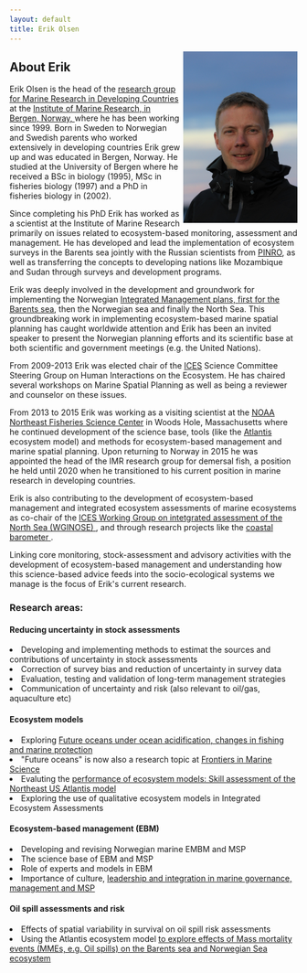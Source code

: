 ```yaml
---
layout: default
title: Erik Olsen
---
```


<img src="/assets/erik_ute.jpg" style="float: right;  width: 200px;  padding:0px 0px 0px 5px;"/>

## About Erik 



Erik Olsen is the head of the <a href="https://www.hi.no/en/hi/forskning/research-groups-1/marine-research-in-developing-countries"> research group for Marine Research in Developing Countries</a> at the <a href="http://www.imr.no">Institute of Marine Research, in Bergen, Norway, </a> where he has been working since 1999. Born in Sweden to Norwegian and Swedish parents who worked extensively in developing countries Erik grew up and was educated in Bergen, Norway. He studied at the University of Bergen where he received a BSc in biology (1995), MSc in fisheries biology (1997) and a PhD in fisheries biology in (2002).

Since completing his PhD Erik has worked as a scientist at the Institute of Marine Research primarily on issues related to ecosystem-based monitoring, assessment and management. He has developed and lead the implementation of ecosystem surveys in the Barents sea jointly with the Russian scientists from <a href="http://www.pinro.ru">PINRO</a>, as well as transferring the concepts to developing nations like Mozambique and Sudan through surveys and development programs. 

Erik was deeply involved in the development and groundwork for implementing the Norwegian <a href="http://www.regjeringen.no/en/dep/kld/Selected-topics/department-for-marine-management-and-pol/havforvaltning/integrated-management-of-the-barents-sea.html?id=87148">Integrated Management plans, first for the  Barents sea</a>, then the Norwegian sea and finally the North Sea. This groundbreaking work in implementing ecosystem-based marine spatial planning has caught worldwide attention and Erik has been an invited speaker to present the Norwegian planning efforts and its scientific base at both scientific and government meetings (e.g. the United Nations). 

From 2009-2013 Erik was elected chair of the <a href="http://www.ices.dk">ICES</a> Science Committee Steering Group on Human Interactions on the Ecosystem. He has chaired several workshops on Marine Spatial Planning as well as being a reviewer and counselor on these issues. 

From 2013 to 2015 Erik was working as a visiting scientist at the <a href="http://nefsc.noaa.gov"> NOAA Northeast Fisheries Science Center</a> in Woods Hole, Massachusetts where he continued development of the science base, tools (like the <a href="http://www.csiro.au/organisation-structure/divisions/marine--atmospheric-research/atlantis-ecosystem-model"> Atlantis </a> ecosystem model) and methods for ecosystem-based management and marine spatial planning. Upon returning to Norway in 2015 he was appointed the head of the IMR research group for demersal fish, a position he held until 2020 when he transitioned to his current position in marine research in developing countries. 

Erik is also contributing to the development of ecosystem-based management and integrated ecosystem assessments of marine ecosystems as co-chair of the <a href="http://www.ices.dk/community/groups/Pages/WGINOSE.aspx"> ICES Working Group on intetgrated assessment of the North Sea (WGINOSE) </a>, and through research projects like the <a href="https://kystbarometeret.com/"> coastal barometer </a>. 

Linking core monitoring, stock-assessment and advisory activities with the development of ecosystem-based management and understanding how this science-based advice feeds into the socio-ecological systems we manage is the focus of Erik's current research.
 


### Research areas:

#### Reducing uncertainty in stock assessments
<li>  Developing and implementing methods to estimat the sources and contributions of uncertainty in stock assessments </li>
<li> Correction of survey bias and reduction of uncertainty in survey data </li>
<li> Evaluation, testing and validation of long-term management strategies </li>
<li> Communication of uncertainty and risk (also relevant to oil/gas, aquaculture etc) </li>


#### Ecosystem models 
<li> Exploring <a href="https://www.frontiersin.org/articles/10.3389/fmars.2018.00064/full"> Future oceans under ocean acidification, changes in fishing and marine protection </a> </li>
<li> "Future oceans" is now also a research topic at <a href="https://www.frontiersin.org/research-topics/8558/future-oceans-under-multiple-stressors-from-global-change-to-anthropogenic-impact"> Frontiers in Marine Science </a> </li>
<li> Evaluting the <a href="http://journals.plos.org/plosone/article?id=10.1371/journal.pone.0146467"> performance of ecosystem models: Skill assessment of the Northeast US Atlantis model </a></li>
<li> Exploring the use of qualitative ecosystem models in Integrated Ecosystem Assessments </li>


#### Ecosystem-based management (EBM)
<li> Developing and revising Norwegian marine EMBM and MSP </li>
<li> The science base of EBM and MSP </li>
<li> Role of experts and models in EBM </li>
<li> Importance of culture, <a href="http://erikjsolsen.github.io/research/blog/2014/10/09/MSPintegration/"> leadership and integration in marine governance, management and MSP </a></li>

#### Oil spill assessments and risk
<li> Effects of spatial variability in survival on oil spill risk assessments</li>
<li>Using the Atlantis ecosystem model <a href="https://www.frontiersin.org/articles/10.3389/fmars.2019.00669/full"> to explore effects of Mass mortality events (MMEs, e.g.  Oil spills) on the Barents sea and Norwegian Sea ecosystem </a> </li>



